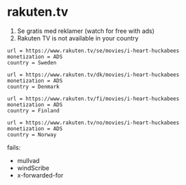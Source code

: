 # rakuten.tv

1. Se gratis med reklamer (watch for free with ads)
2. Rakuten TV is not available in your country

~~~
url = https://www.rakuten.tv/se/movies/i-heart-huckabees
monetization = ADS
country = Sweden

url = https://www.rakuten.tv/dk/movies/i-heart-huckabees
monetization = ADS
country = Denmark

url = https://www.rakuten.tv/fi/movies/i-heart-huckabees
monetization = ADS
country = Finland

url = https://www.rakuten.tv/no/movies/i-heart-huckabees
monetization = ADS
country = Norway
~~~

fails:

- mullvad
- windScribe
- x-forwarded-for
